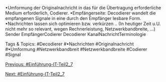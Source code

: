 •Umformung der Originalnachricht in das für die Übertragung erforderliche Medium erforderlich, Codierer. 
•Empfängerseite: Decodierer wandelt die empfangenen Signale in eine durch den Empfänger lesbare Form. 
•Nachrichten lassen sich optimieren bzw. verkürzen .. (In heutiger Zeit u.U. nicht mehr so relevant, wegen 
Rechnerleistung, Netzwerkbandbreite, …)
Sender EmpfängerCodierer Decodierer KanalNachrichtTerminologie

   Tags & Topics:
   #Decodierer
   #•Nachrichten
   #Originalnachricht
   #•Umformung
   #Netzwerkbandbreit
   #Netzwerkbandbreite
   #Codierer
   #Signal

[Previous: #Einführung-IT-Teil2_7](Einführung-IT-Teil2_7.md)

[Next: #Einführung-IT-Teil2_7](Einführung-IT-Teil2_7.md)